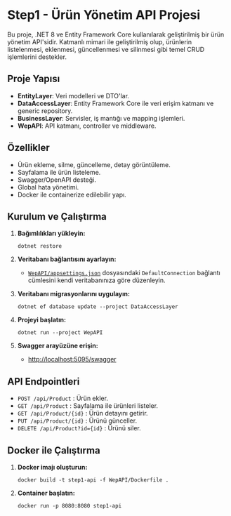 # Step1 - Ürün Yönetim API Projesi

Bu proje, .NET 8 ve Entity Framework Core kullanılarak geliştirilmiş bir ürün yönetim API'sidir. Katmanlı mimari ile geliştirilmiş olup, ürünlerin listelenmesi, eklenmesi, güncellenmesi ve silinmesi gibi temel CRUD işlemlerini destekler.

## Proje Yapısı

- **EntityLayer**: Veri modelleri ve DTO'lar.
- **DataAccessLayer**: Entity Framework Core ile veri erişim katmanı ve generic repository.
- **BusinessLayer**: Servisler, iş mantığı ve mapping işlemleri.
- **WepAPI**: API katmanı, controller ve middleware.

## Özellikler

- Ürün ekleme, silme, güncelleme, detay görüntüleme.
- Sayfalama ile ürün listeleme.
- Swagger/OpenAPI desteği.
- Global hata yönetimi.
- Docker ile containerize edilebilir yapı.

## Kurulum ve Çalıştırma

1. **Bağımlılıkları yükleyin:**
   ```
   dotnet restore
   ```

2. **Veritabanı bağlantısını ayarlayın:**
   - [`WepAPI/appsettings.json`](WepAPI/appsettings.json) dosyasındaki `DefaultConnection` bağlantı cümlesini kendi veritabanınıza göre düzenleyin.

3. **Veritabanı migrasyonlarını uygulayın:**
   ```
   dotnet ef database update --project DataAccessLayer
   ```

4. **Projeyi başlatın:**
   ```
   dotnet run --project WepAPI
   ```

5. **Swagger arayüzüne erişin:**
   - [http://localhost:5095/swagger](http://localhost:5095/swagger)

## API Endpointleri

- `POST /api/Product` : Ürün ekler.
- `GET /api/Product` : Sayfalama ile ürünleri listeler.
- `GET /api/Product/{id}` : Ürün detayını getirir.
- `PUT /api/Product/{id}` : Ürünü günceller.
- `DELETE /api/Product?id={id}` : Ürünü siler.

## Docker ile Çalıştırma

1. **Docker imajı oluşturun:**
   ```
   docker build -t step1-api -f WepAPI/Dockerfile .
   ```

2. **Container başlatın:**
   ```
   docker run -p 8080:8080 step1-api
   ```
